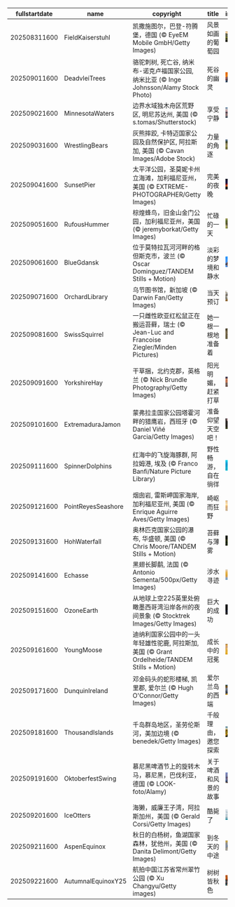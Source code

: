 |fullstartdate|name|copyright|title|image|
|--|--|--|--|--|
202508311600|FieldKaiserstuhl|凯撒施图尔，巴登-符腾堡，德国 (© EyeEM Mobile GmbH/Getty Images)|风景如画的葡萄园|![](/zh-CN/2025/09/202508311600FieldKaiserstuhl.jpg)|
202509011600|DeadvleiTrees|骆驼刺树, 死亡谷, 纳米布-诺克卢福国家公园, 纳米比亚 (© Inge Johnsson/Alamy Stock Photo)|死谷的幽灵|![](/zh-CN/2025/09/202509011600DeadvleiTrees.jpg)|
202509021600|MinnesotaWaters|边界水域独木舟区荒野区, 明尼苏达州, 美国 (© s.tomas/Shutterstock)|享受宁静|![](/zh-CN/2025/09/202509021600MinnesotaWaters.jpg)|
202509031600|WrestlingBears|灰熊摔跤, 卡特迈国家公园及自然保护区, 阿拉斯加, 美国 (© Cavan Images/Adobe Stock)|力量的角逐|![](/zh-CN/2025/09/202509031600WrestlingBears.jpg)|
202509041600|SunsetPier|太平洋公园，圣莫妮卡州立海滩，加利福尼亚州，美国 (© EXTREME-PHOTOGRAPHER/Getty Images)|完美的夜晚|![](/zh-CN/2025/09/202509041600SunsetPier.jpg)|
202509051600|RufousHummer|棕煌蜂鸟，旧金山金门公园，加利福尼亚州，美国 (© jeremyborkat/Getty Images)|忙碌的一天|![](/zh-CN/2025/09/202509051600RufousHummer.jpg)|
202509061600|BlueGdansk|位于莫特拉瓦河河畔的格但斯克市，波兰 (© Oscar Dominguez/TANDEM Stills + Motion)|淡彩的梦境和静水|![](/zh-CN/2025/09/202509061600BlueGdansk.jpg)|
202509071600|OrchardLibrary|乌节图书馆，新加坡 (© Darwin Fan/Getty Images)|当天预订|![](/zh-CN/2025/09/202509071600OrchardLibrary.jpg)|
202509081600|SwissSquirrel|一只雌性欧亚红松鼠正在搬运苔藓，瑞士 (© Jean-Luc and Francoise Ziegler/Minden Pictures)|她一根一根地准备着|![](/zh-CN/2025/09/202509081600SwissSquirrel.jpg)|
202509091600|YorkshireHay|干草捆，北约克郡，英格兰 (© Nick Brundle Photography/Getty Images)|阳光明媚，赶紧打草|![](/zh-CN/2025/09/202509091600YorkshireHay.jpg)|
202509101600|ExtremaduraJamon|蒙弗拉圭国家公园塔霍河畔的猎鹰岩，西班牙 (© Daniel Viñé Garcia/Getty Images)|准备仰望天空吧！|![](/zh-CN/2025/09/202509101600ExtremaduraJamon.jpg)|
202509111600|SpinnerDolphins|红海中的飞旋海豚群, 阿拉姆港, 埃及 (© Franco Banfi/Nature Picture Library)|野性畅游，自在徜徉|![](/zh-CN/2025/09/202509111600SpinnerDolphins.jpg)|
202509121600|PointReyesSeashore|烟囱岩, 雷斯岬国家海岸, 加利福尼亚州, 美国 (© Enrique Aguirre Aves/Getty Images)|崎岖而狂野|![](/zh-CN/2025/09/202509121600PointReyesSeashore.jpg)|
202509131600|HohWaterfall|奥林匹克国家公园的瀑布, 华盛顿, 美国 (© Chris Moore/TANDEM Stills + Motion)|苔藓与薄雾|![](/zh-CN/2025/09/202509131600HohWaterfall.jpg)|
202509141600|Echasse|黑翅长脚鹬, 法国 (© Antonio Sementa/500px/Getty Images)|涉水寻迹|![](/zh-CN/2025/09/202509141600Echasse.jpg)|
202509151600|OzoneEarth|从地球上空225英里处俯瞰墨西哥湾沿岸各州的夜间景象 (© Stocktrek Images/Getty Images)|巨大的成功|![](/zh-CN/2025/09/202509151600OzoneEarth.jpg)|
202509161600|YoungMoose|迪纳利国家公园中的一头年轻雄性驼鹿, 阿拉斯加, 美国 (© Grant Ordelheide/TANDEM Stills + Motion)|成长中的冠冕|![](/zh-CN/2025/09/202509161600YoungMoose.jpg)|
202509171600|DunquinIreland|邓金码头的蛇形楼梯, 凯里郡, 爱尔兰 (© Hugh O'Connor/Getty Images)|爱尔兰岛的西端|![](/zh-CN/2025/09/202509171600DunquinIreland.jpg)|
202509181600|ThousandIslands|千岛群岛地区，圣劳伦斯河，美加边境 (© benedek/Getty Images)|千般理由，邀您探索|![](/zh-CN/2025/09/202509181600ThousandIslands.jpg)|
202509191600|OktoberfestSwing|慕尼黑啤酒节上的旋转木马，慕尼黑，巴伐利亚，德国 (© LOOK-foto/Alamy)|关于啤酒和风景的故事|![](/zh-CN/2025/09/202509191600OktoberfestSwing.jpg)|
202509201600|IceOtters|海獭，威廉王子湾，阿拉斯加州，美国 (© Gerald Corsi/Getty Images)|酷毙了|![](/zh-CN/2025/09/202509201600IceOtters.jpg)|
202509211600|AspenEquinox|秋日的白杨树，鱼湖国家森林，犹他州，美国 (© Danita Delimont/Getty Images)|到冬天的中途|![](/zh-CN/2025/09/202509211600AspenEquinox.jpg)|
202509221600|AutumnalEquinoxY25|航拍中国江苏省常州翠竹公园 (© Xu Changyu/Getty images)|树树皆秋色|![](/zh-CN/2025/09/202509221600AutumnalEquinoxY25.jpg)|
